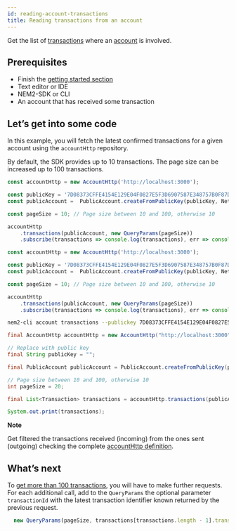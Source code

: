 ```yaml
---
id: reading-account-transactions
title: Reading transactions from an account
---
```

Get the list of [transactions](../../protocol/transaction.md) where an [account](../../built-in-features/account.md) is involved.

## Prerequisites

- Finish the [getting started section](../../getting-started/setting-up-workstation.md)
- Text editor or IDE
- NEM2-SDK or CLI
- An account that has received some transaction

## Let’s get into some code

In this example, you will fetch the latest confirmed transactions for a given account using the `accountHttp` repository.

By default, the SDK provides up to 10 transactions. The page size can be increased up to 100 transactions.

<!--DOCUSAURUS_CODE_TABS-->
<!--TypesSript-->

```ts
const accountHttp = new AccountHttp('http://localhost:3000');

const publicKey = '7D08373CFFE4154E129E04F0827E5F3D6907587E348757B0F87D2F839BF88246';
const publicAccount =  PublicAccount.createFromPublicKey(publicKey, NetworkType.MIJIN_TEST);

const pageSize = 10; // Page size between 10 and 100, otherwise 10

accountHttp
    .transactions(publicAccount, new QueryParams(pageSize))
    .subscribe(transactions => console.log(transactions), err => console.error(err));
```

<!--JavaSript-->
```js
const accountHttp = new AccountHttp('http://localhost:3000');

const publicKey = '7D08373CFFE4154E129E04F0827E5F3D6907587E348757B0F87D2F839BF88246';
const publicAccount =  PublicAccount.createFromPublicKey(publicKey, NetworkType.MIJIN_TEST);

const pageSize = 10; // Page size between 10 and 100, otherwise 10

accountHttp
    .transactions(publicAccount, new QueryParams(pageSize))
    .subscribe(transactions => console.log(transactions), err => console.error(err));
```

<!--bash-->
```sh
nem2-cli account transactions --publickey 7D08373CFFE4154E129E04F0827E5F3D6907587E348757B0F87D2F839BF88246 --numtransactions 10
```

<!--Java-->
```java
final AccountHttp accountHttp = new AccountHttp("http://localhost:3000");

// Replace with public key
final String publicKey = "";

final PublicAccount publicAccount = PublicAccount.createFromPublicKey(publicKey, NetworkType.MIJIN_TEST);

// Page size between 10 and 100, otherwise 10
int pageSize = 20;

final List<Transaction> transactions = accountHttp.transactions(publicAccount, new QueryParams(pageSize, null)).toFuture().get();

System.out.print(transactions);
```

<!--END_DOCUSAURUS_CODE_TABS-->

<div class="info">

**Note**

Get filtered the transactions received (incoming) from the ones sent (outgoing) checking the complete [accountHttp definition](https://proximax-storage.github.io/nem2-sdk-typescript-javascript/classes/_infrastructure_accounthttp_.accounthttp.html).

</div>

## What’s next

To [get more than 100 transactions](https://github.com/proximax-storage/proximax-bc-docs/blob/master/source/resources/examples/typescript/account/GettingAllConfirmedTransactions.ts), you will have to make further requests. For each additional call, add to the `QueryParams` the optional parameter `transactionId` with the latest transaction identifier known returned by the previous request.

```js
  new QueryParams(pageSize, transactions[transactions.length - 1].transactionInfo.id))
```